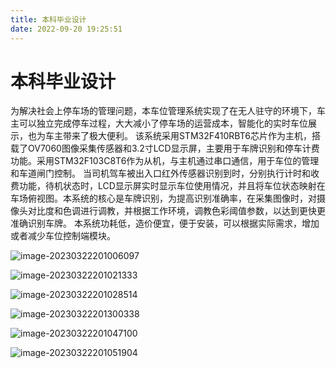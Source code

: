```yaml
---
title: 本科毕业设计
date: 2022-09-20 19:25:51
---
```

# 本科毕业设计

为解决社会上停车场的管理问题，本车位管理系统实现了在无人驻守的环境下，车主可以独立完成停车过程，大大减小了停车场的运营成本，智能化的实时车位展示，也为车主带来了极大便利。
该系统采用STM32F410RBT6芯片作为主机，搭载了OV7060图像采集传感器和3.2寸LCD显示屏，主要用于车牌识别和停车计费功能。采用STM32F103C8T6作为从机，与主机通过串口通信，用于车位的管理和车道闸门控制。
当司机驾车被出入口红外传感器识别到时，分别执行计时和收费功能，待机状态时，LCD显示屏实时显示车位使用情况，并且将车位状态映射在车场俯视图。本系统的核心是车牌识别，为提高识别准确率，在采集图像时，对摄像头对比度和色调进行调教，并根据工作环境，调教色彩阈值参数，以达到更快更准确识别车牌。
本系统功耗低，造价便宜，便于安装，可以根据实际需求，增加或者减少车位控制端模块。

![image-20230322201006097](https://gwzone.oss-cn-beijing.aliyuncs.com/typora-user-images/image-20230322201006097.png)

![image-20230322201021333](https://gwzone.oss-cn-beijing.aliyuncs.com/typora-user-images/image-20230322201021333.png)

![image-20230322201028514](https://gwzone.oss-cn-beijing.aliyuncs.com/typora-user-images/image-20230322201028514.png)

![image-20230322201300338](https://gwzone.oss-cn-beijing.aliyuncs.com/typora-user-images/image-20230322201300338.png)

![image-20230322201047100](https://gwzone.oss-cn-beijing.aliyuncs.com/typora-user-images/image-20230322201047100.png)

![image-20230322201051904](https://gwzone.oss-cn-beijing.aliyuncs.com/typora-user-images/image-20230322201051904.png)